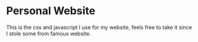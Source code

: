# Personal Website
This is the css and javascript I use for my website, feels free to take it since I stole some from famous website.

